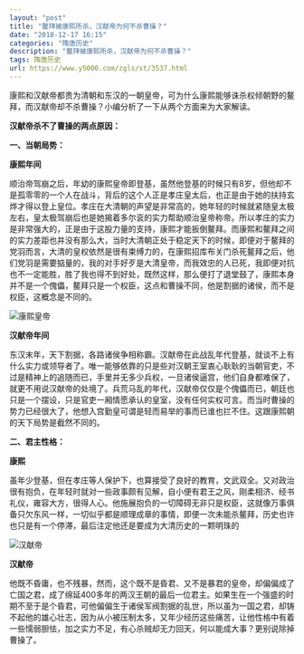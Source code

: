 ```yaml
---
layout: "post"
title: "鳌拜被康熙所杀，汉献帝为何不杀曹操？"
date: "2018-12-17 16:15"
categories: "隋唐历史"
description: "鳌拜被康熙所杀，汉献帝为何不杀曹操？"
tags: 隋唐历史
url: https://www.y5000.com/zgls/st/3537.html
---
```






康熙和汉献帝都贵为清朝和东汉的一朝皇帝，可为什么康熙能够诛杀权倾朝野的鳌拜，而汉献帝却不杀曹操？小编分析了一下从两个方面来为大家解读。

**汉献帝杀不了曹操的两点原因：**

**一、当朝局势：**

**康熙年间**

顺治帝驾崩之后，年幼的康熙皇帝即登基，虽然他登基的时候只有8岁，但他却不是孤零零的一个人在战斗，背后的这个人正是孝庄皇太后，也正是由于她的扶持玄烨才得以登上皇位。孝庄在大清朝的声望是非常高的，她年轻的时候就紧随皇太极左右，皇太极驾崩后也是她揭着多尔衮的实力帮助顺治皇帝称帝。所以孝庄的实力是非常强大的，正是由于这股力量的支持，康熙才能扳倒鳌拜。而康熙和鳌拜之间的实力差距也并没有那么大，当时大清朝正处于稳定天下的时候，即便对于鳌拜的党羽而言，大清的皇权依然是很有束缚力的，在康熙招库布关门杀死鳌拜之后，他们党羽是需要掂量的，我的对手好歹是大清皇帝，而我效忠的人已死，我即便对抗也不一定能胜，胜了我也得不到好处，既然这样，那么便打了退堂鼓了，康熙本身并不是一个傀儡，鳌拜只是一个权臣，这点和曹操不同，他是割据的诸侯，而不是权臣，这概念是不同的。

![康熙皇帝](/uploads/allimg/161018/8-16101QH00JX.PNG)

**汉献帝年间**

东汉末年，天下割据，各路诸侯争相称霸。汉献帝在此战乱年代登基，就谈不上有什么实力或领导者了。唯一能够依靠的只是些对汉朝王室衷心耿耿的当朝官吏，不过是精神上的追随而已，手里并无多少兵权，一旦诸侯逼宫，他们自身都难保了，就更不用说汉献帝的处境了。兵荒马乱的年代，汉献帝仅仅是个傀儡而已，朝廷也只是一个摆设，只是官吏一厢情愿承认的皇室，没有任何实权可言。而当时曹操的势力已经很大了，他想入宫勤皇可谓是轻而易举的事而已谁也拦不住。这跟康熙朝的天下局势是截然不同的。

**二、君主性格：**

**康熙**

虽年少登基，但在孝庄等人保护下，也算接受了良好的教育，文武双全。又对政治很有抱负，在年轻时就对一些政事颇有见解，自小便有君王之风，刚柔相济、经书礼仪，雍容大方，很得人心。他施展抱负的一切障碍无非只是权臣，这就像万事俱备只欠东风一样，一切似乎都是顺理成章的事情，即便一次未能杀鳌拜，历史也许也只是有一个停滞，最后注定他还是要成为大清历史的一颗明珠的

![汉献帝](/uploads/allimg/161018/8-16101QH02D35.PNG)

**汉献帝**

他既不昏庸，也不残暴，然而，这个既不是昏君、又不是暴君的皇帝，却偏偏成了亡国之君，成了绵延400多年的两汉王朝的最后一位君主。如果生在一个强盛的时期不至于是个昏君，可他偏偏生于诸侯军阀割据的乱世，所以虽为一国之君，却铸不起他的雄心壮志，因为从小被压制太多，又年少经历这些痛苦，让他性格中有着一些懦弱胆怯，加之实力不足，有心杀贼却无力回天，何以能成大事？更别说除掉曹操了。
